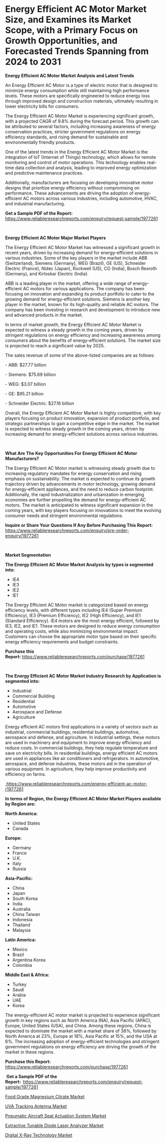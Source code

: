 <p><h1>Energy Efficient AC Motor Market Size, and Examines its Market Scope, with a Primary Focus on Growth Opportunities, and Forecasted Trends Spanning from 2024 to 2031</h1></p><p><strong>Energy Efficient AC Motor Market Analysis and Latest Trends</strong></p>
<p><p>An Energy Efficient AC Motor is a type of electric motor that is designed to minimize energy consumption while still maintaining high performance levels. These motors are specifically engineered to reduce energy loss through improved design and construction materials, ultimately resulting in lower electricity bills for consumers.</p><p>The Energy Efficient AC Motor Market is experiencing significant growth, with a projected CAGR of 9.8% during the forecast period. This growth can be attributed to several factors, including increasing awareness of energy conservation practices, stricter government regulations on energy efficiency standards, and rising demand for sustainable and environmentally friendly products.</p><p>One of the latest trends in the Energy Efficient AC Motor Market is the integration of IoT (Internet of Things) technology, which allows for remote monitoring and control of motor operations. This technology enables real-time data collection and analysis, leading to improved energy optimization and predictive maintenance practices.</p><p>Additionally, manufacturers are focusing on developing innovative motor designs that prioritize energy efficiency without compromising on performance. These advancements are driving the adoption of energy-efficient AC motors across various industries, including automotive, HVAC, and industrial manufacturing.</p></p>
<p><strong>Get a Sample PDF of the Report:&nbsp;</strong> <a href="https://www.reliableresearchreports.com/enquiry/request-sample/1977261">https://www.reliableresearchreports.com/enquiry/request-sample/1977261</a></p>
<p>&nbsp;</p>
<p><strong>Energy Efficient AC Motor Major Market Players</strong></p>
<p><p>The Energy Efficient AC Motor Market has witnessed a significant growth in recent years, driven by increasing demand for energy-efficient solutions in various industries. Some of the key players in the market include ABB (Switzerland), Siemens (Germany), WEG (Brazil), GE (US), Schneider Electric (France), Nidec (Japan), Rockwell (US), CG (India), Bosch Rexroth (Germany), and Kirloskar Electric (India).</p><p>ABB is a leading player in the market, offering a wide range of energy-efficient AC motors for various applications. The company has been focusing on innovation and expanding its product portfolio to cater to the growing demand for energy-efficient solutions. Siemens is another key player in the market, known for its high-quality and reliable AC motors. The company has been investing in research and development to introduce new and advanced products in the market.</p><p>In terms of market growth, the Energy Efficient AC Motor Market is expected to witness a steady growth in the coming years, driven by stringent regulations on energy efficiency and increasing awareness among consumers about the benefits of energy-efficient solutions. The market size is projected to reach a significant value by 2025.</p><p>The sales revenue of some of the above-listed companies are as follows:</p><p>- ABB: $27.77 billion</p><p>- Siemens: $75.69 billion</p><p>- WEG: $3.07 billion</p><p>- GE: $95.21 billion</p><p>- Schneider Electric: $27.16 billion</p><p>Overall, the Energy Efficient AC Motor Market is highly competitive, with key players focusing on product innovation, expansion of product portfolio, and strategic partnerships to gain a competitive edge in the market. The market is expected to witness steady growth in the coming years, driven by increasing demand for energy-efficient solutions across various industries.</p></p>
<p>&nbsp;</p>
<p><strong>What Are The Key Opportunities For Energy Efficient AC Motor Manufacturers?</strong></p>
<p><p>The Energy Efficient AC Motor market is witnessing steady growth due to increasing regulatory mandates for energy conservation and rising emphasis on sustainability. The market is expected to continue its growth trajectory driven by advancements in motor technology, growing demand for energy-efficient appliances, and the need to reduce carbon footprint. Additionally, the rapid industrialization and urbanization in emerging economies are further propelling the demand for energy-efficient AC motors. The market is anticipated to witness significant expansion in the coming years, with key players focusing on innovations to meet the evolving consumer needs and stringent environmental regulations.</p></p>
<p><strong>Inquire or Share Your Questions If Any Before Purchasing This Report:</strong> <a href="https://www.reliableresearchreports.com/enquiry/pre-order-enquiry/1977261">https://www.reliableresearchreports.com/enquiry/pre-order-enquiry/1977261</a></p>
<p>&nbsp;</p>
<p><strong>Market Segmentation</strong></p>
<p><strong>The Energy Efficient AC Motor Market Analysis by types is segmented into:</strong></p>
<p><ul><li>IE4</li><li>IE3</li><li>IE2</li><li>IE1</li></ul></p>
<p><p>The Energy Efficient AC Motor market is categorized based on energy efficiency levels, with different types including IE4 (Super Premium Efficiency), IE3 (Premium Efficiency), IE2 (High Efficiency), and IE1 (Standard Efficiency). IE4 motors are the most energy efficient, followed by IE3, IE2, and IE1. These motors are designed to reduce energy consumption and operating costs, while also minimizing environmental impact. Customers can choose the appropriate motor type based on their specific energy efficiency requirements and budget constraints.</p></p>
<p><strong>Purchase this Report:&nbsp;</strong><a href="https://www.reliableresearchreports.com/purchase/1977261">https://www.reliableresearchreports.com/purchase/1977261</a></p>
<p>&nbsp;</p>
<p><strong>The Energy Efficient AC Motor Market Industry Research by Application is segmented into:</strong></p>
<p><ul><li>Industrial</li><li>Commercial Building</li><li>Residential</li><li>Automotive</li><li>Aerospace and Defense</li><li>Agriculture</li></ul></p>
<p><p>Energy efficient AC motors find applications in a variety of sectors such as industrial, commercial buildings, residential buildings, automotive, aerospace and defense, and agriculture. In industrial settings, these motors are used in machinery and equipment to improve energy efficiency and reduce costs. In commercial buildings, they help regulate temperature and save on electricity bills. In residential buildings, energy efficient AC motors are used in appliances like air conditioners and refrigerators. In automotive, aerospace, and defense industries, these motors aid in the operation of various equipment. In agriculture, they help improve productivity and efficiency on farms.</p></p>
<p><a href="https://www.reliableresearchreports.com/energy-efficient-ac-motor-r1977261">&nbsp;https://www.reliableresearchreports.com/energy-efficient-ac-motor-r1977261</a></p>
<p><strong>In terms of Region, the Energy Efficient AC Motor Market Players available by Region are:</strong></p>
<p>
    <p> <strong> North America: </strong>
        <ul>
            <li>United States</li>
            <li>Canada</li>
        </ul>
        </p> 
    <p> <strong> Europe: </strong>
        <ul>
            <li>Germany</li>
            <li>France</li>
            <li>U.K.</li>
            <li>Italy</li>
            <li>Russia</li>
        </ul>
        </p> 
    <p> <strong> Asia-Pacific: </strong>
        <ul>
            <li>China</li>
            <li>Japan</li>
            <li>South Korea</li>
            <li>India</li>
            <li>Australia</li>
            <li>China Taiwan</li>
            <li>Indonesia</li>
            <li>Thailand</li>
            <li>Malaysia</li>
        </ul>
        </p> 
    <p> <strong> Latin America: </strong>
        <ul>
            <li>Mexico</li>
            <li>Brazil</li>
            <li>Argentina Korea</li>
            <li>Colombia</li>
        </ul>
        </p> 
    <p> <strong> Middle East & Africa: </strong>
        <ul>
            <li>Turkey</li>
            <li>Saudi</li>
            <li>Arabia</li>
            <li>UAE</li>
            <li>Korea</li>
        </ul>
    </p>
    </p>
<p><p>The energy-efficient AC motor market is projected to experience significant growth in key regions such as North America (NA), Asia Pacific (APAC), Europe, United States (USA), and China. Among these regions, China is expected to dominate the market with a market share of 38%, followed by North America at 23%, Europe at 18%, Asia Pacific at 15%, and the USA at 6%. The increasing adoption of energy-efficient technologies and stringent government regulations on energy efficiency are driving the growth of the market in these regions.</p></p>
<p><strong>Purchase this Report: </strong><a href="https://www.reliableresearchreports.com/purchase/1977261">https://www.reliableresearchreports.com/purchase/1977261</a></p>
<p>&nbsp;<strong>Get a Sample PDF of the Report:&nbsp;&nbsp;</strong><a href="https://www.reliableresearchreports.com/enquiry/request-sample/1977261">https://www.reliableresearchreports.com/enquiry/request-sample/1977261</a></p>
<p><strong></strong></p>
<p><p><a href="https://www.linkedin.com/pulse/food-grade-magnesium-citrate-market-size-growing-cagr-83-report-fngcf?trackingId=YbkAeMR9S6%2BOb%2FVnbyQ8aw%3D%3D">Food Grade Magnesium Citrate Market</a></p><p><a href="https://www.linkedin.com/pulse/uva-tracking-antenna-market-global-insights-sales-trends-2024-p6soc?trackingId=45LfUGOBRB6OC68oX3EibQ%3D%3D">UVA Tracking Antenna Market</a></p><p><a href="https://github.com/edaunhshhs/Market-Research-Report-List-1/blob/main/pneumatic-aircraft-seat-actuation-system-market.md">Pneumatic Aircraft Seat Actuation System Market</a></p><p><a href="https://github.com/carolinehamilton5656/Market-Research-Report-List-1/blob/main/extractive-tunable-diode-laser-analyzer-market.md">Extractive Tunable Diode Laser Analyzer Market</a></p><p><a href="https://www.linkedin.com/pulse/digital-x-ray-technology-market-global-regional-analysis-focus-q5msf?trackingId=Rkfs56KzRyW6dWmYkoSVVQ%3D%3D">Digital X-Ray Technology Market</a></p></p>